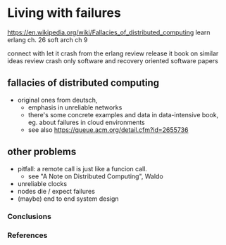 # Living with failures

https://en.wikipedia.org/wiki/Fallacies_of_distributed_computing
learn erlang ch. 26
soft arch ch 9

connect with let it crash from the erlang
review release it book on similar ideas
review crash only software and recovery oriented software papers

## fallacies of distributed computing
- original ones from deutsch,
  - emphasis in unreliable networks
  - there's some concrete examples and data in data-intensive book, eg. about failures in cloud environments
  - see also https://queue.acm.org/detail.cfm?id=2655736

## other problems
- pitfall: a remote call is just like a funcion call.
  - see "A Note on Distributed Computing", Waldo
- unreliable clocks
- nodes die / expect failures
- (maybe) end to end system design

### Conclusions
### References
